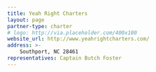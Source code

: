 ```yaml
---
title: Yeah Right Charters
layout: page
partner-type: charter
# logo: http://via.placeholder.com/400x100
website_url: http://www.yeahrightcharters.com/
address: >- 
    Southport, NC 28461
representatives: Captain Butch Foster
---
```


